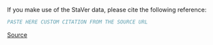 If you make use of the StaVer data, please cite the following reference:

``` bibtex
PASTE HERE CUSTOM CITATION FROM THE SOURCE URL
```

[Source](https://www.researchgate.net/publication/224265585_Stamp_Detection_in_Color_Document_Images)